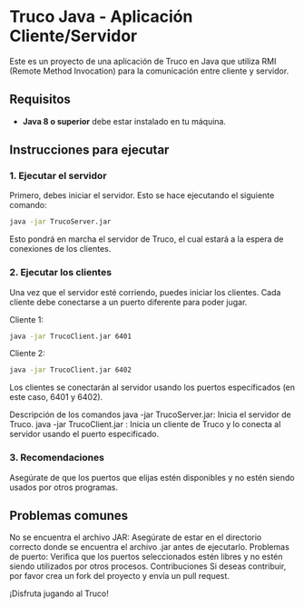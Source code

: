 # Truco Java - Aplicación Cliente/Servidor

Este es un proyecto de una aplicación de Truco en Java que utiliza RMI (Remote Method Invocation) para la comunicación entre cliente y servidor.

## Requisitos

- **Java 8 o superior** debe estar instalado en tu máquina.

## Instrucciones para ejecutar

### 1. Ejecutar el servidor

Primero, debes iniciar el servidor. Esto se hace ejecutando el siguiente comando:

```bash
java -jar TrucoServer.jar
```
Esto pondrá en marcha el servidor de Truco, el cual estará a la espera de conexiones de los clientes.

### 2. Ejecutar los clientes
Una vez que el servidor esté corriendo, puedes iniciar los clientes. Cada cliente debe conectarse a un puerto diferente para poder jugar.

Cliente 1:

```bash
java -jar TrucoClient.jar 6401
```
Cliente 2:

```bash
java -jar TrucoClient.jar 6402
```
Los clientes se conectarán al servidor usando los puertos especificados (en este caso, 6401 y 6402).

Descripción de los comandos
java -jar TrucoServer.jar: Inicia el servidor de Truco.
java -jar TrucoClient.jar <puerto>: Inicia un cliente de Truco y lo conecta al servidor usando el puerto especificado.
### 3. Recomendaciones
Asegúrate de que los puertos que elijas estén disponibles y no estén siendo usados por otros programas.
## Problemas comunes
No se encuentra el archivo JAR: Asegúrate de estar en el directorio correcto donde se encuentra el archivo .jar antes de ejecutarlo.
Problemas de puerto: Verifica que los puertos seleccionados estén libres y no estén siendo utilizados por otros procesos.
Contribuciones
Si deseas contribuir, por favor crea un fork del proyecto y envía un pull request.

¡Disfruta jugando al Truco!
